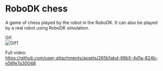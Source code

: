 # RoboDK chess
A game of chess played by the robot in the RoboDK. It can also be played by a real robot using RoboDK simulation.

Gif:
<br/>
![Gif1](https://github.com/user-attachments/assets/34d45f3a-85d5-4b11-a945-f0ea6f9666d0)
<br/>

Full video:
<br/>
https://github.com/user-attachments/assets/265b1abd-68b5-4d1a-824b-e56fe7a30048
<br/>

